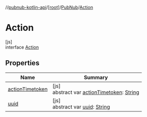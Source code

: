 //[pubnub-kotlin-api](../../../../index.md)/[[root]](../../index.md)/[PubNub](../index.md)/[Action](index.md)

# Action

[js]\
interface [Action](index.md)

## Properties

| Name | Summary |
|---|---|
| [actionTimetoken](action-timetoken.md) | [js]<br>abstract var [actionTimetoken](action-timetoken.md): [String](https://kotlinlang.org/api/core/kotlin-stdlib/kotlin/-string/index.html) |
| [uuid](uuid.md) | [js]<br>abstract var [uuid](uuid.md): [String](https://kotlinlang.org/api/core/kotlin-stdlib/kotlin/-string/index.html) |
